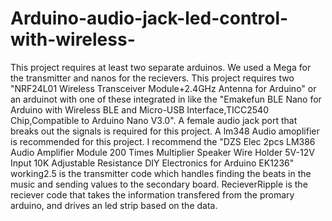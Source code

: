 # Arduino-audio-jack-led-control-with-wireless-
This project requires at least two separate arduinos. We used a Mega for the transmitter and nanos for the recievers.
This project requires two "NRF24L01 Wireless Transceiver Module+2.4GHz Antenna for Arduino" or an arduinot with one of these integrated in like the
"Emakefun BLE Nano for Arduino with Wireless BLE and Micro-USB Interface,TICC2540 Chip,Compatible to Arduino Nano V3.0".
A female audio jack port that breaks out the signals is required for this project. 
A lm348 Audio amoplifier is recommended for this project. I recommend the "DZS Elec 2pcs LM386 Audio Amplifier Module 200 Times Multiplier Speaker Wire Holder 
5V-12V Input 10K Adjustable Resistance DIY Electronics for Arduino EK1236"
working2.5 is the transmitter code which handles finding the beats in the music and sending values to the secondary board. 
RecieverRipple is the reciever code that takes the information transfered from the promary arduino, and drives an led strip based on the data.
